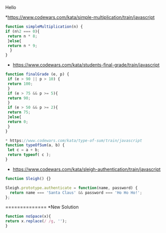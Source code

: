 Hello


*https://www.codewars.com/kata/simple-multiplication/train/javascript
```javascript
function simpleMultiplication(n) {
if (n%2 === 0){
 return n * 8;
 }else{
 return n * 9;
  }
}
```
* https://www.codewars.com/kata/students-final-grade/train/javascript
```javascript
function finalGrade (e, p) {
 if (e > 90 || p > 10) {
 return 100;
 }
 if (e > 75 && p >= 5){
 return 90;
 }
 if (e > 50 && p >= 2){
 return 75;
 }else{
 return 0;
 }
}
```
```javascript
* https://www.codewars.com/kata/type-of-sum/train/javascript
function typeOfSum(a, b) {
 let c = a + b;
 return typeof( c );
}
```
* https://www.codewars.com/kata/sleigh-authentication/train/javascript
```javascript
function Sleigh() {}

Sleigh.prototype.authenticate = function(name, password) {
  return name === 'Santa Claus' && password === 'Ho Ho Ho!';
};
```
==============
*New Solution
```javascript
function noSpace(x){
return x.replace(/ /g, '');
}
```
